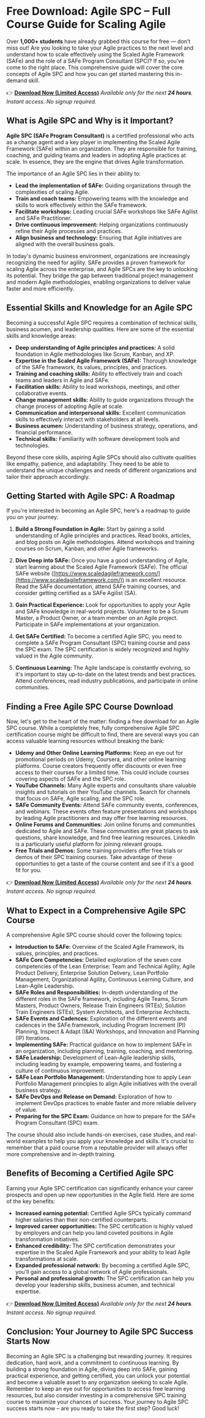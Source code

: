 # Free Download: Agile SPC – Full Course Guide for Scaling Agile

Over **1,000+ students** have already grabbed this course for free — don’t miss out! Are you looking to take your Agile practices to the next level and understand how to scale effectively using the Scaled Agile Framework (SAFe) and the role of a SAFe Program Consultant (SPC)? If so, you’ve come to the right place. This comprehensive guide will cover the core concepts of Agile SPC and how you can get started mastering this in-demand skill.

👉 [**Download Now (Limited Access)**](https://udemywork.com/agile-spc)
_Available only for the next **24 hours**. Instant access. No signup required._

## What is Agile SPC and Why is it Important?

**Agile SPC (SAFe Program Consultant)** is a certified professional who acts as a change agent and a key player in implementing the Scaled Agile Framework (SAFe) within an organization. They are responsible for training, coaching, and guiding teams and leaders in adopting Agile practices at scale. In essence, they are the engine that drives Agile transformation.

The importance of an Agile SPC lies in their ability to:

*   **Lead the implementation of SAFe:** Guiding organizations through the complexities of scaling Agile.
*   **Train and coach teams:** Empowering teams with the knowledge and skills to work effectively within the SAFe framework.
*   **Facilitate workshops:** Leading crucial SAFe workshops like SAFe Agilist and SAFe Practitioner.
*   **Drive continuous improvement:** Helping organizations continuously refine their Agile processes and practices.
*   **Align business and technology:** Ensuring that Agile initiatives are aligned with the overall business goals.

In today's dynamic business environment, organizations are increasingly recognizing the need for agility. SAFe provides a proven framework for scaling Agile across the enterprise, and Agile SPCs are the key to unlocking its potential. They bridge the gap between traditional project management and modern Agile methodologies, enabling organizations to deliver value faster and more efficiently.

## Essential Skills and Knowledge for an Agile SPC

Becoming a successful Agile SPC requires a combination of technical skills, business acumen, and leadership qualities. Here are some of the essential skills and knowledge areas:

*   **Deep understanding of Agile principles and practices:** A solid foundation in Agile methodologies like Scrum, Kanban, and XP.
*   **Expertise in the Scaled Agile Framework (SAFe):** Thorough knowledge of the SAFe framework, its values, principles, and practices.
*   **Training and coaching skills:** Ability to effectively train and coach teams and leaders in Agile and SAFe.
*   **Facilitation skills:** Ability to lead workshops, meetings, and other collaborative events.
*   **Change management skills:** Ability to guide organizations through the change process of adopting Agile at scale.
*   **Communication and interpersonal skills:** Excellent communication skills to effectively interact with stakeholders at all levels.
*   **Business acumen:** Understanding of business strategy, operations, and financial performance.
*   **Technical skills:** Familiarity with software development tools and technologies.

Beyond these core skills, aspiring Agile SPCs should also cultivate qualities like empathy, patience, and adaptability. They need to be able to understand the unique challenges and needs of different organizations and tailor their approach accordingly.

## Getting Started with Agile SPC: A Roadmap

If you're interested in becoming an Agile SPC, here's a roadmap to guide you on your journey:

1.  **Build a Strong Foundation in Agile:** Start by gaining a solid understanding of Agile principles and practices. Read books, articles, and blog posts on Agile methodologies. Attend workshops and training courses on Scrum, Kanban, and other Agile frameworks.

2.  **Dive Deep into SAFe:** Once you have a good understanding of Agile, start learning about the Scaled Agile Framework (SAFe). The official SAFe website ([https://www.scaledagileframework.com/](https://www.scaledagileframework.com/)) is an excellent resource. Read the SAFe documentation, attend SAFe training courses, and consider getting certified as a SAFe Agilist (SA).

3.  **Gain Practical Experience:** Look for opportunities to apply your Agile and SAFe knowledge in real-world projects. Volunteer to be a Scrum Master, a Product Owner, or a team member on an Agile project. Participate in SAFe implementations at your organization.

4.  **Get SAFe Certified:** To become a certified Agile SPC, you need to complete a SAFe Program Consultant (SPC) training course and pass the SPC exam. The SPC certification is widely recognized and highly valued in the Agile community.

5.  **Continuous Learning:** The Agile landscape is constantly evolving, so it's important to stay up-to-date on the latest trends and best practices. Attend conferences, read industry publications, and participate in online communities.

## Finding a Free Agile SPC Course Download

Now, let's get to the heart of the matter: finding a free download for an Agile SPC course. While a completely free, fully comprehensive Agile SPC certification course might be difficult to find, there are several ways you can access valuable learning resources without breaking the bank:

*   **Udemy and Other Online Learning Platforms:** Keep an eye out for promotional periods on Udemy, Coursera, and other online learning platforms. Course creators frequently offer discounts or even free access to their courses for a limited time. This could include courses covering aspects of SAFe and the SPC role.
*   **YouTube Channels:** Many Agile experts and consultants share valuable insights and tutorials on their YouTube channels. Search for channels that focus on SAFe, Agile scaling, and the SPC role.
*   **SAFe Community Events:** Attend SAFe community events, conferences, and webinars. These events often feature presentations and workshops by leading Agile practitioners and may offer free learning resources.
*   **Online Forums and Communities:** Join online forums and communities dedicated to Agile and SAFe. These communities are great places to ask questions, share knowledge, and find free learning resources. LinkedIn is a particularly useful platform for joining relevant groups.
*   **Free Trials and Demos:** Some training providers offer free trials or demos of their SPC training courses. Take advantage of these opportunities to get a taste of the course content and see if it's a good fit for you.

👉 [**Download Now (Limited Access)**](https://udemywork.com/agile-spc)
_Available only for the next **24 hours**. Instant access. No signup required._

## What to Expect in a Comprehensive Agile SPC Course

A comprehensive Agile SPC course should cover the following topics:

*   **Introduction to SAFe:** Overview of the Scaled Agile Framework, its values, principles, and practices.
*   **SAFe Core Competencies:** Detailed exploration of the seven core competencies of the Lean Enterprise: Team and Technical Agility, Agile Product Delivery, Enterprise Solution Delivery, Lean Portfolio Management, Organizational Agility, Continuous Learning Culture, and Lean-Agile Leadership.
*   **SAFe Roles and Responsibilities:** In-depth understanding of the different roles in the SAFe framework, including Agile Teams, Scrum Masters, Product Owners, Release Train Engineers (RTEs), Solution Train Engineers (STEs), System Architects, and Enterprise Architects.
*   **SAFe Events and Cadences:** Exploration of the different events and cadences in the SAFe framework, including Program Increment (PI) Planning, Inspect & Adapt (I&A) Workshops, and Innovation and Planning (IP) Iterations.
*   **Implementing SAFe:** Practical guidance on how to implement SAFe in an organization, including planning, training, coaching, and mentoring.
*   **SAFe Leadership:** Development of Lean-Agile leadership skills, including leading by example, empowering teams, and fostering a culture of continuous improvement.
*   **SAFe Lean Portfolio Management:** Understanding how to apply Lean Portfolio Management principles to align Agile initiatives with the overall business strategy.
*   **SAFe DevOps and Release on Demand:** Exploration of how to implement DevOps practices to enable faster and more reliable delivery of value.
*   **Preparing for the SPC Exam:** Guidance on how to prepare for the SAFe Program Consultant (SPC) exam.

The course should also include hands-on exercises, case studies, and real-world examples to help you apply your knowledge and skills. It's crucial to remember that a paid course from a reputable provider will always offer more comprehensive and in-depth training.

## Benefits of Becoming a Certified Agile SPC

Earning your Agile SPC certification can significantly enhance your career prospects and open up new opportunities in the Agile field. Here are some of the key benefits:

*   **Increased earning potential:** Certified Agile SPCs typically command higher salaries than their non-certified counterparts.
*   **Improved career opportunities:** The SPC certification is highly valued by employers and can help you land coveted positions in Agile transformation initiatives.
*   **Enhanced credibility:** The SPC certification demonstrates your expertise in the Scaled Agile Framework and your ability to lead Agile transformations at scale.
*   **Expanded professional network:** By becoming a certified Agile SPC, you'll gain access to a global network of Agile professionals.
*   **Personal and professional growth:** The SPC certification can help you develop your leadership skills, business acumen, and technical expertise.

👉 [**Download Now (Limited Access)**](https://udemywork.com/agile-spc)
_Available only for the next **24 hours**. Instant access. No signup required._

## Conclusion: Your Journey to Agile SPC Success Starts Now

Becoming an Agile SPC is a challenging but rewarding journey. It requires dedication, hard work, and a commitment to continuous learning. By building a strong foundation in Agile, diving deep into SAFe, gaining practical experience, and getting certified, you can unlock your potential and become a valuable asset to any organization seeking to scale Agile. Remember to keep an eye out for opportunities to access free learning resources, but also consider investing in a comprehensive SPC training course to maximize your chances of success. Your journey to Agile SPC success starts now – are you ready to take the first step? Good luck!
